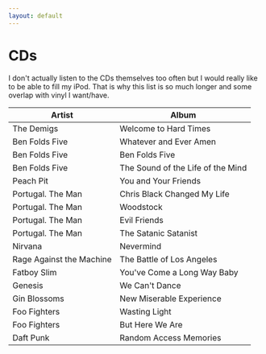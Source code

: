 ```yaml
---
layout: default
---
```


# CDs

I don't actually listen to the CDs themselves too often but I would really like to be able to fill my iPod. That is why this list is so much longer and some overlap with vinyl I want/have.

| Artist      | Album       |
| ----------- | ----------- |
| The Demigs   | Welcome to Hard Times    |
| Ben Folds Five   | Whatever and Ever Amen |
| Ben Folds Five   | Ben Folds Five |
| Ben Folds Five   | The Sound of the Life of the Mind |
| Peach Pit   | You and Your Friends |
| Portugal. The Man | Chris Black Changed My Life |
| Portugal. The Man | Woodstock |
| Portugal. The Man | Evil Friends |
| Portugal. The Man | The Satanic Satanist |
| Nirvana | Nevermind |
| Rage Against the Machine | The Battle of Los Angeles |
| Fatboy Slim | You've Come a Long Way Baby |
| Genesis | We Can't Dance |
| Gin Blossoms | New Miserable Experience |
| Foo Fighters | Wasting Light |
| Foo Fighters | But Here We Are |
| Daft Punk | Random Access Memories |